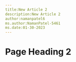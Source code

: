 ```yaml
---
title:New Article 2
description:New Article 2
author:namanpatel6
ms.author:NamanPatel-5461
ms.date:01-30-2023
---
```


# Page Heading 2


